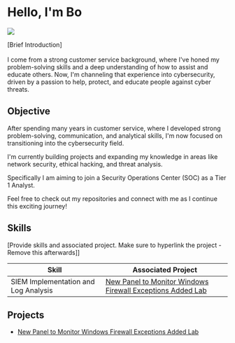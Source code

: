 # Hello, I'm Bo
<a href="https://www.linkedin.com/in/bomejdahl/"><img src="https://img.shields.io/badge/-LinkedIn-0072b1?&style=for-the-badge&logo=linkedin&logoColor=white" /></a>

[Brief Introduction]
<br><br>
I come from a strong customer service background, where I've honed my problem-solving skills and a deep understanding of how to assist and educate others.
Now, I'm channeling that experience into cybersecurity, driven by a passion to help, protect, and educate people against cyber threats. 

## Objective
After spending many years in customer service, where I developed strong problem-solving, communication, and analytical skills,
I'm now focused on transitioning into the cybersecurity field.

I'm currently building projects and expanding my knowledge in areas like network security, ethical hacking, and threat analysis.

Specifically I am aiming to join a Security Operations Center (SOC) as a Tier 1 Analyst.

Feel free to check out my repositories and connect with me as I continue this exciting journey!

## Skills
[Provide skills and associated project. Make sure to hyperlink the project - Remove this afterwards]]

| Skill                                         | Associated Project         |
|-----------------------------------------------|----------------------------|
| SIEM Implementation and Log Analysis          | <a href="https://github.com/mejdahlbo/Firewall-Exception-Added/tree/main">New Panel to Monitor Windows Firewall Exceptions Added Lab</a>|


## Projects
- <a href="https://github.com/mejdahlbo/Firewall-Exception-Added/tree/main">New Panel to Monitor Windows Firewall Exceptions Added Lab</a>
